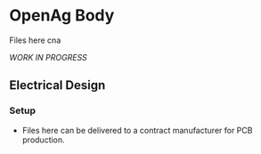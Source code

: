 # OpenAg Body
Files here cna 

*WORK IN PROGRESS*

## Electrical Design
### Setup
- Files here can be delivered to a contract manufacturer for PCB production.
